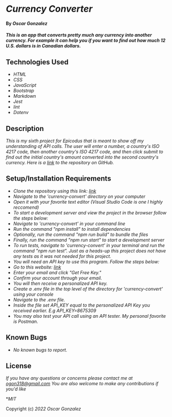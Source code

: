 # _Currency Converter_

#### By _**Oscar Gonzalez**_

#### _This is an app that converts pretty much any currency into another currency. For example it can help you if you want to find out how much 12 U.S. dollars is in Canadian dollars._

## Technologies Used

* _HTML_
* _CSS_
* _JavaScript_
* _Bootstrap_
* _Markdown_
* _Jest_
* _lint_
* _Dotenv_


## Description

_This is my sixth project for Epicodus that is meant to show off my understanding of API calls. The user will enter a number, a country's ISO 4217 code, then another country's ISO 4217 code, and then click submit to find out the initial country's amount converted into the second country's currency. Here is a [link](https://github.com/OLGON92/Currency-Converter) to the repository on GitHub._

## Setup/Installation Requirements
* _Clone the repository using this link: [link](https://github.com/OLGON92/Currency-Converter)_
* _Navigate to the 'currency-convert' directory on your computer_
* _Open it with your favorite text editor (Visual Studio Code is one I highly reccomend)_
* _To start a development server and view the project in the browser follow the steps below:_
* _Navigate to 'currency-convert' in your command line_
* _Run the command "npm install" to install dependencies_
* _Optionally, run the command "npm run build" to bundle the files_
* _Finally, run the command "npm run start" to start a development server_
* _To run tests, navigate to 'currency-convert' in your terminal and run the command "npm run test". Just as a heads-up this project does not have any tests as it was not needed for this project._
* _You will need an API key to use this program. Follow the steps below:_
* _Go to this website: [link](https://www.exchangerate-api.com/)_
* _Enter your email and click "Get Free Key."_
* _Confirm your account through your email._
* _You will then receive a personalized API key._
* _Create a .env file in the top level of the directory for 'currency-convert' using your console_
* _Navigate to the .env file._
* _Inside the file set API_KEY equal to the personalized API Key you received earlier. E.g API_KEY=8675309_
* _You may also test your API call using an API tester. My personal favorite is Postman._

## Known Bugs

* _No known bugs to report._ 

## License

_If you have any questions or concerns please contact me at ogon318@gmail.com
You are also welcome to make any contributions if you'd like_

*_MIT_

Copyright (c) _2022_ _Oscar Gonzalez_